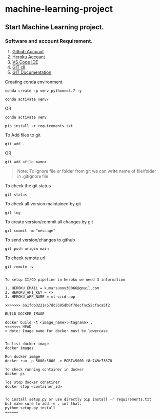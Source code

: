 # machine-learning-project

## Start Machine Learning project.

### Software and account Requirement.

1. [Github Account](https://github.com)
2. [Heroku Account](https://dashboard.heroku.com/login)
3. [VS Code IDE](https://code.visualstudio.com/download)
4. [GIT cli](https://git-scm.com/downloads)
5. [GIT Documentation](https://git-scm.com/docs/gittutorial)


Creating conda environment
```
conda create -p venv python==3.7 -y
```
```
conda activate venv/
```
OR 
```
conda activate venv
```

```
pip install -r requirements.txt
```

To Add files to git
```
git add .
```

OR
```
git add <file_name>
```

> Note: To ignore file or folder from git we can write name of file/folder in .gitignore file

To check the git status 
```
git status
```
To check all version maintained by git
```
git log
```

To create version/commit all changes by git
```
git commit -m "message"
```

To send version/changes to github
```
git push origin main
```

To check remote url 
```
git remote -v
```

```

To setup CI/CD pipeline in heroku we need 3 information

1. HEROKU_EMAIL = kumarsunny30066@gmail.com
2. HEROKU_API_KEY = <>
3. HEROKU_APP_NAME = ml-cicd-app

>>>>>>> ba1fdb3221a67dd5595db0f7decfac52cfaca5f2

BUILD DOCKER IMAGE

docker build -t <image_name>:<tagname> .
<<<<<<< HEAD
> Note: Image name for docker must be lowercase


To list docker image
docker images

Run docker image
docker run -p 5000:5000 -e PORT=5000 f8c749e73678

To check running container in docker
docker ps

Tos stop docker conatiner
docker stop <container_id>


To install setup.py or use directly pip install -r requirements.txt but make sure to add -e . int that.
python setup.py install
======